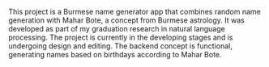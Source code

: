 This project is a Burmese name generator app that combines random name generation with Mahar Bote, a concept from Burmese astrology. It was developed as part of my graduation research in natural language processing. The project is currently in the developing stages and is undergoing design and editing. The backend concept is functional, generating names based on birthdays according to Mahar Bote.

